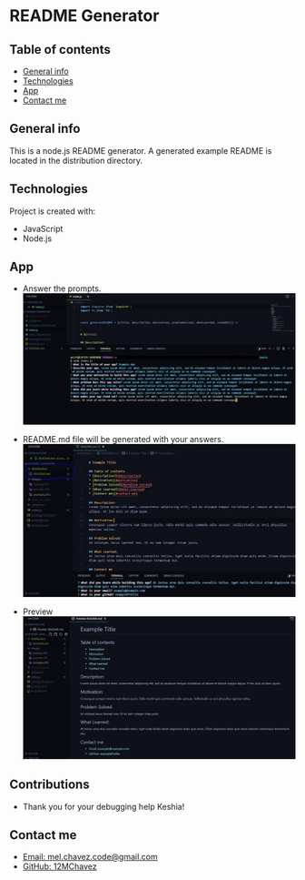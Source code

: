 # README Generator

## Table of contents

- [General info](#general-info)
- [Technologies](#technologies)
- [App](#app)
- [Contact me](#contact-me)

## General info

This is a node.js README generator. A generated example README is located in the distribution directory.

## Technologies

Project is created with:

- JavaScript
- Node.js

## App

- Answer the prompts.
  ![Screenshot](./images/prompts.png)

- README.md file will be generated with your answers.  
  ![Screenshot](./images/markup.JPG)

- Preview
  ![Screenshot](./images/preview.JPG)

## Contributions

- Thank you for your debugging help Keshia!

## Contact me

- [Email: mel.chavez.code@gmail.com](mailto:mel.chavez.code@gmail.com)
- [GitHub: 12MChavez](https://github.com/12MChavez)
